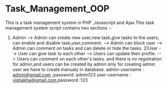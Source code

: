 # Task_Management_OOP
This is a task management system in PHP ,Javascript and Ajax.This task management system script contains two sections :-
 1) Admin   --> Admin can create new user,new task,give tasks to the users, can enable and disable task,user,comment. 
--> Admin can block user --> Admin can comment on tasks and can delete or hide the tasks.
 2)User --> User can give task to each other 
--> Users can update their profile.
 --> Users can comment on each other's tasks. 
 and there is no registration for admin,and users can be created by admin only for creating admin user 
we have to create manualy in database. 
admin-username : admin@gmail.com ,password :admin123
user-username : vishakha@gmail.com,password :123
